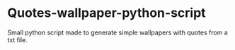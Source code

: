 # Quotes-wallpaper-python-script
Small python script made to generate simple wallpapers with quotes from a txt file.
